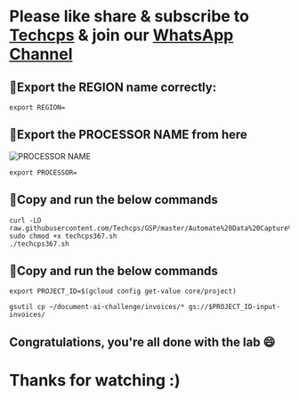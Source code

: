 

# Please like share & subscribe to [Techcps](https://www.youtube.com/@techcps) & join our [WhatsApp Channel](https://whatsapp.com/channel/0029Va9nne147XeIFkXYv71A)

## 🚨Export the REGION name correctly:
```
export REGION=
```

## 🚨Export the PROCESSOR NAME from here
![PROCESSOR NAME](https://github.com/user-attachments/assets/f2e0f9fa-a37c-4e12-b809-53c1bb122814)

```
export PROCESSOR=
```
## 🚨Copy and run the below commands
```
curl -LO raw.githubusercontent.com/Techcps/GSP/master/Automate%20Data%20Capture%20at%20Scale%20with%20Document%20AI:%20Challenge%20Lab/techcps367.sh
sudo chmod +x techcps367.sh
./techcps367.sh
```

## 🚨Copy and run the below commands
```
export PROJECT_ID=$(gcloud config get-value core/project)

gsutil cp ~/document-ai-challenge/invoices/* gs://$PROJECT_ID-input-invoices/
```

## Congratulations, you're all done with the lab 😄

# Thanks for watching :)
